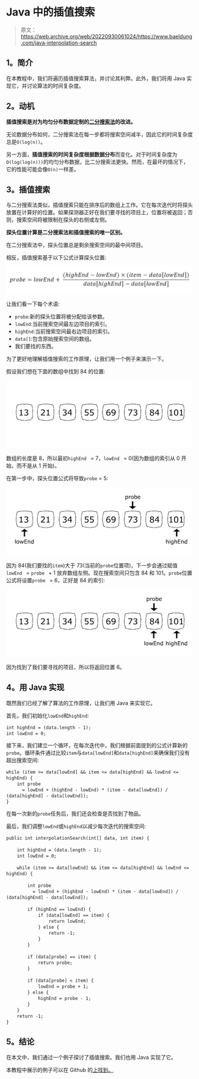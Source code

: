 # Java 中的插值搜索

> 原文：<https://web.archive.org/web/20220930061024/https://www.baeldung.com/java-interpolation-search>

## **1。简介**

在本教程中，我们将遍历插值搜索算法，并讨论其利弊。此外，我们将用 Java 实现它，并讨论算法的时间复杂度。

## **2。动机**

**插值搜索是对为均匀分布数据定制的[二分搜索法](/web/20221127015614/https://www.baeldung.com/java-binary-search)的改进。**

无论数据分布如何，二分搜索法在每一步都将搜索空间减半，因此它的时间复杂度总是`O(log(n))`。

另一方面，**插值搜索的时间复杂度根据数据分布**而变化。对于时间复杂度为 `O(log(log(n)))`的均匀分布数据，比二分搜索法更快。然而，在最坏的情况下，它的性能可能会像`O(n)`一样差。

## **3。插值搜索**

与二分搜索法类似，插值搜索只能在排序后的数组上工作。它在每次迭代时将探头放置在计算好的位置。如果探测器正好在我们要寻找的项目上，位置将被返回；否则，搜索空间将被限制在探头的右侧或左侧。

**探头位置计算是二分搜索法和插值搜索的唯一区别。**

在二分搜索法中，探头位置总是剩余搜索空间的最中间项目。

相反，插值搜索基于以下公式计算探头位置:

[![probe position](img/fd3b27e3771a1c38286ac4deebf9272d.png)](/web/20221127015614/https://www.baeldung.com/wp-content/uploads/2019/08/probe-position.jpg)

让我们看一下每个术语:

*   `probe`:新的探头位置将被分配给该参数。
*   `lowEnd`:当前搜索空间最左边项目的索引。
*   `highEnd`:当前搜索空间最右边项目的索引。
*   `data[]`:包含原始搜索空间的数组。
*   我们要找的东西。

为了更好地理解插值搜索的工作原理，让我们用一个例子来演示一下。

假设我们想在下面的数组中找到 84 的位置:

[![step 0](img/9abdd46194ee4904db263fcb1158ac22.png)](/web/20221127015614/https://www.baeldung.com/wp-content/uploads/2019/08/step-0.jpg)

数组的长度是 8，所以最初`highEnd ` = 7，`lowEnd ` = 0(因为数组的索引从 0 开始，而不是从 1 开始)。

在第一步中，探头位置公式将导致`probe` = 5:

[![step 1](img/a2ccf5bc9eeb1a2123b9478246d975cd.png)](/web/20221127015614/https://www.baeldung.com/wp-content/uploads/2019/08/step-1.jpg)

因为 84(我们要找的`item`)大于 73(当前的`probe`位置项)，下一步会通过赋值`lowEnd ` = `probe ` + 1 放弃数组左侧。现在搜索空间只包含 84 和 101。`probe`位置公式将设置`probe ` = 6，正好是 84 的索引:

[![step 2](img/924d452764345fda605db89ff6c2082e.png)](/web/20221127015614/https://www.baeldung.com/wp-content/uploads/2019/08/step-2.jpg)

因为找到了我们要寻找的项目，所以将返回位置 6。

## **4。用 Java 实现**

既然我们已经了解了算法的工作原理，让我们用 Java 来实现它。

首先，我们初始化`lowEnd`和`highEnd`:

```
int highEnd = (data.length - 1);
int lowEnd = 0;
```

接下来，我们建立一个循环，在每次迭代中，我们根据前面提到的公式计算新的`probe`。循环条件通过比较`item`与`data[lowEnd]`和`data[highEnd]`来确保我们没有超出搜索空间:

```
while (item >= data[lowEnd] && item <= data[highEnd] && lowEnd <= highEnd) {
    int probe
      = lowEnd + (highEnd - lowEnd) * (item - data[lowEnd]) / (data[highEnd] - data[lowEnd]);
}
```

在每一次新的`probe`任务后，我们还会检查是否找到了物品。

最后，我们调整`lowEnd`或`highEnd`以减少每次迭代的搜索空间:

```
public int interpolationSearch(int[] data, int item) {

    int highEnd = (data.length - 1);
    int lowEnd = 0;

    while (item >= data[lowEnd] && item <= data[highEnd] && lowEnd <= highEnd) {

        int probe
          = lowEnd + (highEnd - lowEnd) * (item - data[lowEnd]) / (data[highEnd] - data[lowEnd]);

        if (highEnd == lowEnd) {
            if (data[lowEnd] == item) {
                return lowEnd;
            } else {
                return -1;
            }
        }

        if (data[probe] == item) {
            return probe;
        }

        if (data[probe] < item) {
            lowEnd = probe + 1;
        } else {
            highEnd = probe - 1;
        }
    }
    return -1;
}
```

## **5。结论**

在本文中，我们通过一个例子探讨了插值搜索。我们也用 Java 实现了它。

本教程中展示的例子可以在 Github 的[上找到。](https://web.archive.org/web/20221127015614/https://github.com/eugenp/tutorials/tree/master/algorithms-modules/algorithms-searching)
